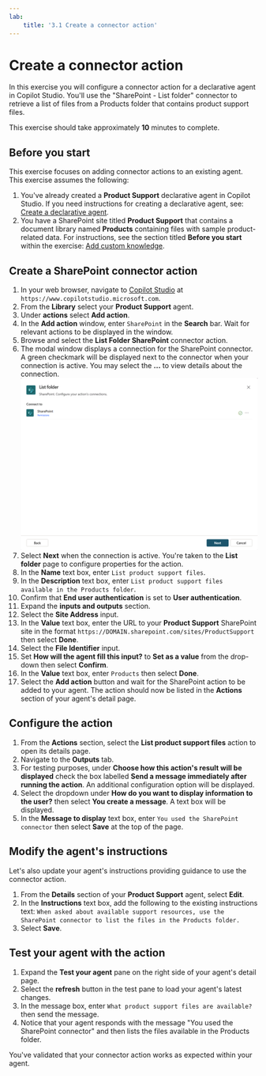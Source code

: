 ```yaml
---
lab:
    title: '3.1 Create a connector action'
---
```


# Create a connector action

In this exercise you will configure a connector action for a declarative agent in Copilot Studio. You'll use the "SharePoint - List folder" connector to retrieve a list of files from a Products folder that contains product support files.

This exercise should take approximately **10** minutes to complete.

## Before you start

This exercise focuses on adding connector actions to an existing agent. This exercise assumes the following:

1. You've already created a **Product Support** declarative agent in Copilot Studio. If you need instructions for creating a declarative agent, see: [Create a declarative agent](../01-Build-your-first-declarative-agent/01-create-declarative-agent.md).
1. You have a SharePoint site titled **Product Support** that contains a document library named **Products** containing files with sample product-related data. For instructions, see the section titled **Before you start** within the exercise: [Add custom knowledge](../01-Build-your-first-declarative-agent/02-add-custom-knowledge.md).

## Create a SharePoint connector action

1. In your web browser, navigate to [Copilot Studio](https://www.copilotstudio.microsoft.com) at `https://www.copilotstudio.microsoft.com`.
1. From the **Library** select your **Product Support** agent.
1. Under **actions** select **Add action**.
1. In the **Add action** window, enter `SharePoint` in the **Search** bar. Wait for relevant actions to be displayed in the window.
1. Browse and select the **List Folder SharePoint** connector action.
1. The modal window displays a connection for the SharePoint connector. A green checkmark will be displayed next to the connector when your connection is active. You may select the **...** to view details about the connection.
    ![Screenshot of the SharePoint connection status](../Media/SharePoint-connection.png)
1. Select **Next** when the connection is active. You're taken to the **List folder** page to configure properties for the action.
1. In the **Name** text box, enter `List product support files`.
1. In the **Description** text box, enter `List product support files available in the Products folder`.
1. Confirm that **End user authentication** is set to **User authentication**.
1. Expand the **inputs and outputs** section.
1. Select the **Site Address** input.
1. In the **Value** text box, enter the URL to your **Product Support** SharePoint site in the format `https://DOMAIN.sharepoint.com/sites/ProductSupport` then select **Done**.
1. Select the **File Identifier** input.
1. Set **How will the agent fill this input?** to **Set as a value** from the drop-down then select **Confirm**.
1. In the **Value** text box, enter `Products` then select **Done**.
1. Select the **Add action** button and wait for the SharePoint action to be added to your agent. The action should now be listed in the **Actions** section of your agent's detail page.

## Configure the action

1. From the **Actions** section, select the **List product support files** action to open its details page.
1. Navigate to the **Outputs** tab.
1. For testing purposes, under **Choose how this action's result will be displayed** check the box labelled **Send a message immediately after running the action**. An additional configuration option will be displayed.
1. Select the dropdown under **How do you want to display information to the user?** then select **You create a message**. A text box will be displayed.
1. In the **Message to display** text box, enter `You used the SharePoint connector` then select **Save** at the top of the page.

## Modify the agent's instructions

Let's also update your agent's instructions providing guidance to use the connector action.

1. From the **Details** section of your **Product Support** agent, select **Edit**.
1. In the **Instructions** text box, add the following to the existing instructions text: `When asked about available support resources, use the SharePoint connector to list the files in the Products folder.`
1. Select **Save**.

## Test your agent with the action

1. Expand the **Test your agent** pane on the right side of your agent's detail page.
1. Select the **refresh** button in the test pane to load your agent's latest changes.
1. In the message box, enter `What product support files are available?` then send the message.
1. Notice that your agent responds with the message "You used the SharePoint connector" and then lists the files available in the Products folder.

You've validated that your connector action works as expected within your agent.
